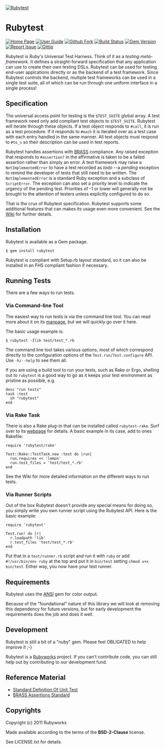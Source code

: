 [![Rubytest](http://rubyworks.github.io/rubytest/assets/images/test_pattern.jpg)](http://rubyworks.github.io/rubytest)

# Rubytest

[![Home Page](http://img.shields.io/badge/home-page-blue.svg?style=flat)](http://rubyworks.github.io/rubytest)
[![User Guide](http://img.shields.io/badge/user-guide-blue.svg?style=flat)](http://wiki.github.com/rubyworks/rubytest)
[![Github Fork](http://img.shields.io/badge/github-fork-blue.svg?style=flat)](http://http://github.com/rubyworks/rubytest)
[![Build Status](http://img.shields.io/travis/rubyworks/rubytest.svg?style=flat)](http://travis-ci.org/rubyworks/rubytest)
[![Gem Version](http://img.shields.io/gem/v/rubytest.svg?style=flat)](http://rubygems.org/gem/rubytest)
[![Report Issue](http://img.shields.io/github/issues/rubyworks/rubytest.svg?style=flat)](http://github.com/rubyworks/rubytest/issues)
[![Gittip](http://img.shields.io/badge/gittip-$1/wk-green.svg?style=flat)](https://www.gittip.com/on/github/rubyworks/)


Rubytest is Ruby's Universal Test Harness. Think of it as a *testing meta-framework*.
It defines a straight-forward specification that any application can use to create
their own testing DSLs. Rubytest can be used for testing end-user applcations directly
or as the backend of a test framework. Since Rubytest controls the backend, multiple test
frameworks can be used in a single test suite, all of which can be run through one uniform
interface in a single process!


## Specification

The universal access point for testing is the `$TEST_SUITE` global array. A test
framework need only add compliant test objects to `$TEST_SUITE`. 
Rubytest will iterate through these objects. If a test object responds to
`#call`, it is run as a test procedure. If it responds to `#each` it is iterated
over as a test case with each entry handled in the same manner. All test 
objects must respond to `#to_s` so their description can be used in test
reports.

Rubytest handles assertions with [BRASS](http://rubyworks.github.com/brass)
compliance. Any raised exception that responds to `#assertion?` in the
affirmative is taken to be a failed assertion rather than simply an error. 
A test framework may raise a `NotImplementedError` to have a test recorded
as *todo* --a _pending_ exception to remind the developer of tests that still
need to be written. The `NotImplementedError` is a standard Ruby exception
and a subclass of `ScriptError`. The exception can also set a priority level
to indicate the urgency of the pending test. Priorities of -1 or lower
will generally not be brought to the attention of testers unless explicitly 
configured to do so.

That is the crux of Rubytest specification. Rubytest supports some
additional features that can makes its usage even more convenient.
See the [Wiki](http://github.com/rubyworks/test/wiki) for further details.


## Installation

Rubytest is available as a Gem package.

    $ gem install rubytest

Rubytest is compliant with Setup.rb layout standard, so it can
also be installed in an FHS compliant fashion if necessary.


## Running Tests

There are a few ways to run tests. 

### Via Command-line Tool

The easiest way to run tests is via the command line tool. You can read more about
it on its [manpage](http://rubyworks.github.com/rubytest/man/rubytest.1.html),
but we will quickly go over it here. 

The basic usage example is:

    $ rubytest -Ilib test/test_*.rb

The command line tool takes various options, most of which correspond directly
to the configuration options of the `Test.run/Test.configure` API. Use
`-h/--help` to see them all.

If you are using a build tool to run your tests, such as Rake or Ergo, shelling
out to `rubytest` is a good way to go as it keeps your test environment as 
pristine as possible, e.g.

    desc "run tests"
    task :test
      sh "rubytest"
    end

### Via Rake Task

There is also a Rake plug-in that can be installed called `rubytest-rake`.
Surf over to its [webpage](http://rubyworks.github.com/rubytest-rake) for details.
A basic example in its case, add to ones Rakefile:

    require 'rubytest/rake'

    Test::Rake::TestTask.new :test do |run|
      run.requires << 'lemon'
      run.test_files = 'test/test_*.rb'
    end

See the Wiki for more detailed information on the different ways to run tests.

### Via Runner Scripts

Out of the box Rubytest doesn't provide any special means for doing so,
you simply write you own runner script using the Rubytest API.
Here is the basic example:

    require 'rubytest'

    Test.run! do |r|
      r.loadpath 'lib'
      r.test_files 'test/test_*.rb'
    end

Put that in a `test/runner.rb` script and run it with `ruby` or
add `#!/usr/bin/env ruby` at the top and put it in `bin/test`
setting `chmod u+x bin/test`. Either way, you now have your test
runner.


## Requirements

Rubytest uses the [ANSI](http://rubyworks.github.com/ansi) gem for color output.

Because of the "foundational" nature of this library we will look at removing
this dependency for future versions, but for early development the 
requirements does the job and does it well.


## Development

Rubytest is still a bit of a "nuby" gem. Please feel OBLIGATED to help improve it ;-)

Rubytest is a [Rubyworks](http://rubyworks.github.com) project. If you can't
contribute code, you can still help out by contributing to our development fund.


## Reference Material

* [Standard Definition Of Unit Test](http://c2.com/cgi/wiki?StandardDefinitionOfUnitTest)
* [BRASS Assertions Standard](http:rubyworks.github.com/brass)


## Copyrights

Copyright (c) 2011 Rubyworks

Made available according to the terms of the <b>BSD-2-Clause</b> license.

See LICENSE.txt for details.

